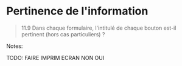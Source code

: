 <!-- .slide: class="with-code-bg-dark" -->

# Pertinence de l'information

> 11.9 Dans chaque formulaire, l'intitulé de chaque bouton est-il pertinent (hors cas particuliers) ?

Notes:

TODO: FAIRE IMPRIM ECRAN NON OUI
